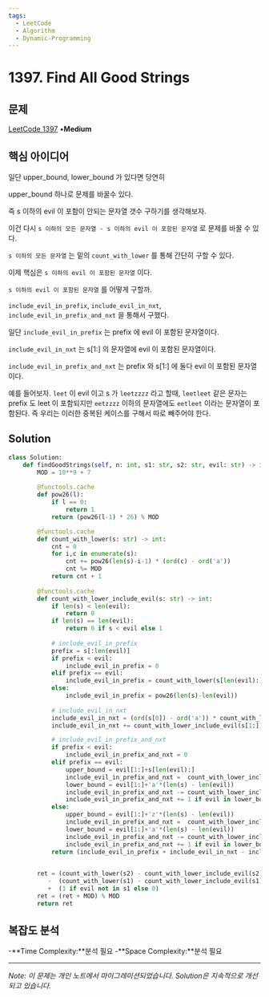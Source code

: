 ```yaml
---
tags:
  - LeetCode
  - Algorithm
  - Dynamic-Programming
---
```


# 1397. Find All Good Strings

## 문제

[LeetCode 1397](https://leetcode.com/problems/find-all-good-strings/description/) •**Medium**

## 핵심 아이디어

일단 upper_bound, lower_bound 가 있다면 당연히

upper_bound 하나로 문제를 바꿀수 있다.

즉 s 이하의 evil 이 포함이 안되는 문자열 갯수 구하기를 생각해보자.

이건 다시 `s 이하의 모든 문자열 - s 이하의 evil 이 포함된 문자열` 로 문제를 바꿀 수 있다.

`s 이하의 모든 문자열` 는 밑의 `count_with_lower` 를 통해 간단히 구할 수 있다.

이제 핵심은 `s 이하의 evil 이 포함된 문자열` 이다.

`s 이하의 evil 이 포함된 문자열` 를 어떻게 구할까.

`include_evil_in_prefix`, `include_evil_in_nxt`, `include_evil_in_prefix_and_nxt` 을 통해서 구했다.

일단 `include_evil_in_prefix` 는 prefix 에 evil 이 포함된 문자열이다.

`include_evil_in_nxt` 는 s[1:] 의 문자열에 evil 이 포함된 문자열이다.

`include_evil_in_prefix_and_nxt` 는 prefix 와 s[1:] 에 둘다 evil 이 포함된 문자열이다.

예를 들어보자. `leet` 이 evil 이고 s 가 `leetzzzz` 라고 할때, `leetleet` 같은 문자는 prefix 도 leet 이 포함되지만 `eetzzzz` 이하의 문자열에도 `eetleet` 이라는 문자열이 포함된다. 즉 우리는 이러한 중복된 케이스를 구해서 따로 빼주어야 한다.

## Solution

```python
class Solution:
    def findGoodStrings(self, n: int, s1: str, s2: str, evil: str) -> int:
        MOD = 10**9 + 7
        
        @functools.cache
        def pow26(l):
            if l == 0:
                return 1
            return (pow26(l-1) * 26) % MOD

        @functools.cache
        def count_with_lower(s: str) -> int:
            cnt = 0
            for i,c in enumerate(s):
                cnt += pow26(len(s)-i-1) * (ord(c) - ord('a'))
                cnt %= MOD
            return cnt + 1
        
        @functools.cache
        def count_with_lower_include_evil(s: str) -> int:
            if len(s) < len(evil):
                return 0
            if len(s) == len(evil):
                return 0 if s < evil else 1
            
            # include_evil_in_prefix
            prefix = s[:len(evil)]
            if prefix < evil:
                include_evil_in_prefix = 0
            elif prefix == evil:
                include_evil_in_prefix = count_with_lower(s[len(evil):])
            else:
                include_evil_in_prefix = pow26(len(s)-len(evil))
            
            # include_evil_in_nxt
            include_evil_in_nxt = (ord(s[0]) - ord('a')) * count_with_lower_include_evil('z' * (len(s)-1))
            include_evil_in_nxt += count_with_lower_include_evil(s[1:])

            # include_evil_in_prefix_and_nxt
            if prefix < evil:
                include_evil_in_prefix_and_nxt = 0
            elif prefix == evil:
                upper_bound = evil[1:]+s[len(evil):]
                include_evil_in_prefix_and_nxt =  count_with_lower_include_evil(upper_bound)
                lower_bound = evil[1:]+'a'*(len(s) - len(evil))
                include_evil_in_prefix_and_nxt -= count_with_lower_include_evil(lower_bound)
                include_evil_in_prefix_and_nxt += 1 if evil in lower_bound else 0
            else:
                upper_bound = evil[1:]+'z'*(len(s) - len(evil))
                include_evil_in_prefix_and_nxt =  count_with_lower_include_evil(upper_bound)
                lower_bound = evil[1:]+'a'*(len(s) - len(evil))
                include_evil_in_prefix_and_nxt -= count_with_lower_include_evil(lower_bound)
                include_evil_in_prefix_and_nxt += 1 if evil in lower_bound else 0
            return (include_evil_in_prefix + include_evil_in_nxt - include_evil_in_prefix_and_nxt) % MOD

        
        ret = (count_with_lower(s2) - count_with_lower_include_evil(s2)) \
           -  (count_with_lower(s1) - count_with_lower_include_evil(s1)) \
           +  (1 if evil not in s1 else 0)
        ret = (ret + MOD) % MOD
        return ret
```

## 복잡도 분석

-**Time Complexity:**분석 필요
-**Space Complexity:**분석 필요

---

*Note: 이 문제는 개인 노트에서 마이그레이션되었습니다. Solution은 지속적으로 개선되고 있습니다.*

